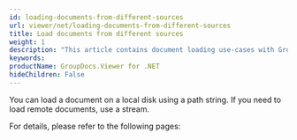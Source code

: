 ```yaml
---
id: loading-documents-from-different-sources
url: viewer/net/loading-documents-from-different-sources
title: Load documents from different sources
weight: 1
description: "This article contains document loading use-cases with GroupDocs.Viewer within your .NET applications."
keywords: 
productName: GroupDocs.Viewer for .NET
hideChildren: False
---
```

You can load a document on a local disk using a path string. If you need to load remote documents, use a stream.

For details, please refer to the following pages:
